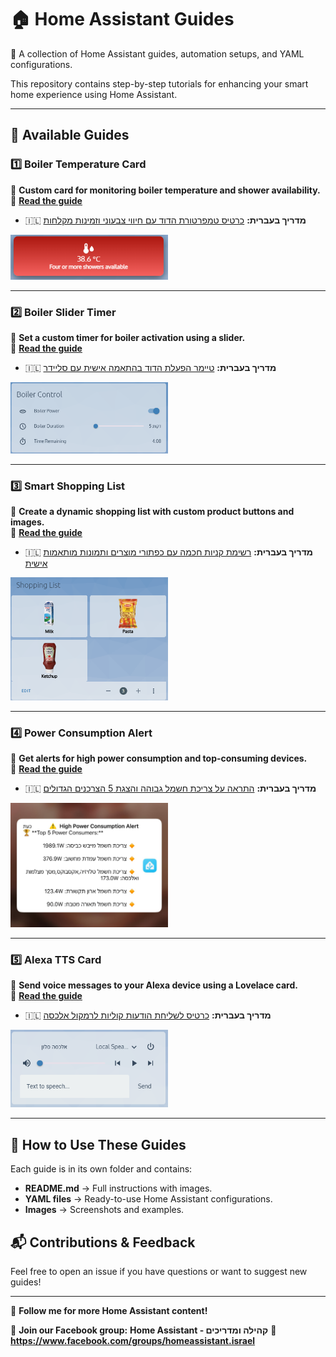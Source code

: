 # 🏠 Home Assistant Guides  
🚀 A collection of Home Assistant guides, automation setups, and YAML configurations.  

This repository contains step-by-step tutorials for enhancing your smart home experience using Home Assistant.  

---

## 📌 Available Guides  

### **1️⃣ Boiler Temperature Card**  
📌 **Custom card for monitoring boiler temperature and shower availability.**  
🔗 **[Read the guide](boiler-temperature-card/README.md)**  
   - 🇮🇱 **מדריך בעברית:** [כרטיס טמפרטורת הדוד עם חיווי צבעוני וזמינות מקלחות](boiler-temperature-card/עברית/README.md)  

  
<img src="boiler-temperature-card/images/boiler-temp-english.png" alt="Boiler Temperature Card" width="50%">  

---

### **2️⃣ Boiler Slider Timer**  
📌 **Set a custom timer for boiler activation using a slider.**  
🔗 **[Read the guide](boiler_slider_timer/README.md)**  
   - 🇮🇱 **מדריך בעברית:** [טיימר הפעלת הדוד בהתאמה אישית עם סליידר](boiler_slider_timer/עברית/README.md)  

  
<img src="boiler_slider_timer/images/boiler_control.png" alt="Boiler Slider Timer" width="50%">  

---

### **3️⃣ Smart Shopping List**  
📌 **Create a dynamic shopping list with custom product buttons and images.**  
🔗 **[Read the guide](smart-shopping-list/README.md)**  
   - 🇮🇱 **מדריך בעברית:** [רשימת קניות חכמה עם כפתורי מוצרים ותמונות מותאמות אישית](smart-shopping-list/עברית/README.md)  

  
<img src="smart-shopping-list/images/shopping.png" alt="Smart Shopping List" width="50%">  

---

### **4️⃣ Power Consumption Alert**  
📌 **Get alerts for high power consumption and top-consuming devices.**  
🔗 **[Read the guide](power-consumption-alert/README.md)**  
   - 🇮🇱 **מדריך בעברית:** [התראה על צריכת חשמל גבוהה והצגת 5 הצרכנים הגדולים](power-consumption-alert/עברית/README.md)  

  
<img src="power-consumption-alert/images/Energy-alert.jpeg" alt="Power Consumption Alert" width="50%">  

---

### **5️⃣ Alexa TTS Card**  
📌 **Send voice messages to your Alexa device using a Lovelace card.**  
🔗 **[Read the guide](alexa-tts-card/README.md)**  
   - 🇮🇱 **מדריך בעברית:** [כרטיס לשליחת הודעות קוליות לרמקול אלכסה](alexa-tts-card/עברית/README.md)  

  
<img src="alexa-tts-card/images/ALEXA.png" alt="Alexa TTS Card" width="50%">  

---

## 🔹 How to Use These Guides  
Each guide is in its own folder and contains:  
- **README.md** → Full instructions with images.  
- **YAML files** → Ready-to-use Home Assistant configurations.  
- **Images** → Screenshots and examples.  

## 📬 Contributions & Feedback  
Feel free to open an issue if you have questions or want to suggest new guides!  

---  
🔗 **Follow me for more Home Assistant content!**  

📣 **Join our Facebook group:**  **Home Assistant - קהילה ומדריכים** 
🔗 **https://www.facebook.com/groups/homeassistant.israel**  
